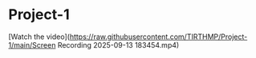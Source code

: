 # Project-1

[Watch the video](https://raw.githubusercontent.com/TIRTHMP/Project-1/main/Screen Recording 2025-09-13 183454.mp4)
